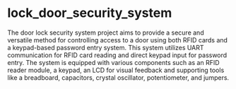 # lock_door_security_system

The door lock security system project aims to provide a secure and versatile method for controlling access to a door using both RFID cards and a keypad-based password entry system. This system utilizes UART communication for RFID card reading and direct keypad input for password entry. The system is equipped with various components such as an RFID reader module, a keypad, an LCD for visual feedback and supporting tools like a breadboard, capacitors, crystal oscillator, potentiometer, and jumpers.
